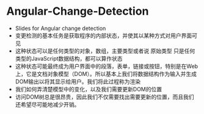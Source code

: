 # Angular-Change-Detection
- Slides for Angular change detection
- 变更检测的基本任务是获取程序的内部状态，并使其以某种方式对用户界面可见
- 这种状态可以是任何类型的对象，数组，主要类型或者说 原始类型 只是任何类型的JavaScript数据结构，都可以算作状态
- 这种状态可能最终成为用户界面中的段落，表单，链接或按钮，特别是在Web上，它是文档对象模型（DOM）。所以基本上我们将数据结构作为输入并生成DOM输出以将其显示给用户。我们将此过程称为渲染
- 我们如何弄清楚模型中的变化，以及我们需要更新DOM的位置
- 访问DOM树总是很昂贵，因此我们不仅需要找出需要更新的位置，而且我们还希望尽可能地减少开销。